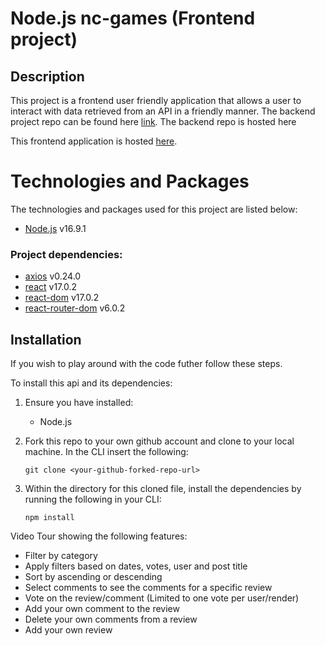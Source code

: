 # Node.js nc-games (Frontend project)

## Description

This project is a frontend user friendly application that allows a user to interact with data retrieved from an API in a friendly manner. The backend project repo can be found here [link](https://github.com/WillWatkins/JS-Backend-project). The backend repo is hosted here

This frontend application is hosted [here](https://will-js-front-end-project.netlify.app/).

# Technologies and Packages

The technologies and packages used for this project are listed below:

- [Node.js](https://nodejs.org/en/) v16.9.1

### Project dependencies:

- [axios](https://www.npmjs.com/package/axios) v0.24.0
- [react](https://reactjs.org) v17.0.2
- [react-dom](https://reactjs.org/docs/react-dom.html) v17.0.2
- [react-router-dom](https://v5.reactrouter.com/web/guides/quick-start) v6.0.2

## Installation

If you wish to play around with the code futher follow these steps.

To install this api and its dependencies:

1.  Ensure you have installed:
    - Node.js
2.  Fork this repo to your own github account and clone to your local machine. In the CLI insert the following:

        git clone <your-github-forked-repo-url>

3.  Within the directory for this cloned file, install the dependencies by running the following in your CLI:

        npm install

Video Tour showing the following features:

- Filter by category
- Apply filters based on dates, votes, user and post title
- Sort by ascending or descending
- Select comments to see the comments for a specific review
- Vote on the review/comment (Limited to one vote per user/render)
- Add your own comment to the review
- Delete your own comments from a review
- Add your own review
